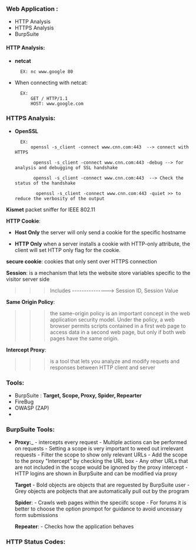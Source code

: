 ### Web Application :

- HTTP Analysis
- HTTPS Analysis 
- BurpSuite


#### HTTP Analysis:

- __netcat__
    
        EX: nc www.google 80 

- When connecting with netcat:

        EX:
            GET / HTTP/1.1
            HOST: www.google.com




### HTTPS Analysis:

- __OpenSSL__
    
        EX:
            openssl -s_client -connect www.cnn.com:443  --> connect with HTTPS

             openssl -s_client -connect www.cnn.com:443 -debug --> for analysis and debugging of SSL handshake 
             
             openssl -s_client -connect www.cnn.com:443  --> Check the status of the handshake 
             
              openssl -s_client -connect www.cnn.com:443 -quiet >> to reduce the verbosity of the output 


__Kismet__ packet sniffer for IEEE 802.11

__HTTP Cookie__:

- __Host Only__ the server will only send a cookie for the specific hostname

- __HTTP Only__ when a server installs a cookie with HTTP-only attribute, the client will set HTTP only flag for the cookie.

__secure cookie__: cookies that only sent over HTTPS connection

__Session__: is a mechanism that lets the website store variables specific to the visitor server side
>>> Includes ---------------> Session ID, Session Value
        
__Same Origin Policy__:
>>> the same-origin policy is an important concept in the web application security model. Under the policy, a web browser permits scripts contained in a first web page to access data in a second web page, but only if both web pages have the same origin.

__Intercept Proxy__:

>>> is a tool that lets you analyze and modify requets and responses between HTTP client and server


### Tools:

- BurpSuite : __Target, Scope, Proxy, Spider, Repearter__
- FireBug
- OWASP (ZAP)
-


### BurpSuite Tools:

- __Proxy:___
        - intercepts every request 
        - Multiple actions can be performed on requests
        - Setting a scope is very important to weed out irrelevant requests
        - Filter the  scope to show only relevant URLs
        - Add the scope to the proxy "Intercept" by checking the URL box 
        - Any other URLs that are not included in the scope would be ignored by the
          proxy intercept
        - HTTP logins are shown in BurpSuite and can be modified via proxy 
        
    __Target__
        - Bold objects are objects that are reguested by BurpSuite user
        - Grey objects are pobjects that are automatically pull out by the program
    
    __Spider__:
         - Crawls web pages within the speciifc scope
         - For forums it is better to choose the option prompot for guidance to avoid uncessary form submissions
    
    __Repeater__: 
            - Checks how the application behaves 


### HTTP Status Codes:
